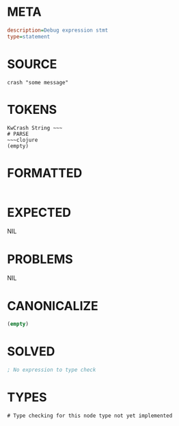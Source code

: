 # META
~~~ini
description=Debug expression stmt
type=statement
~~~
# SOURCE
~~~roc
crash "some message"
~~~
# TOKENS
~~~text
KwCrash String ~~~
# PARSE
~~~clojure
(empty)
~~~
# FORMATTED
~~~roc

~~~
# EXPECTED
NIL
# PROBLEMS
NIL
# CANONICALIZE
~~~clojure
(empty)
~~~
# SOLVED
~~~clojure
; No expression to type check
~~~
# TYPES
~~~roc
# Type checking for this node type not yet implemented
~~~
